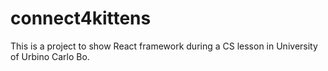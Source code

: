 # connect4kittens
This is a project to show React framework during a CS lesson in University of Urbino Carlo Bo.

